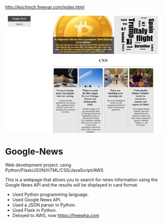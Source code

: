 http://kochinch.freevar.com/index.html

![image](screenshot.png)<br />

# Google-News
Web development project: using Python/Flask/JSON/HTML/CSS/JavaScript/AWS

This is a webpage that allows you to search for news information using the Google News API and the results will be displayed in card format.

- Used Python programming language.
- Used Google News API.
- Used a JSON parser in Python.
- Used Flask in Python.
- Deloyed to AWS, now https://freewha.com
